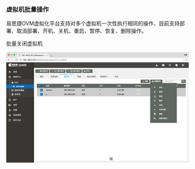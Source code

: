 ### 虚拟机批量操作

易思捷OVM虚拟化平台支持对多个虚拟机一次性执行相同的操作，目前支持部署、取消部署、开机、关机、重启、暂停、恢复、删除操作。

批量关闭虚拟机

![](/assets/3.6.7import.png)

